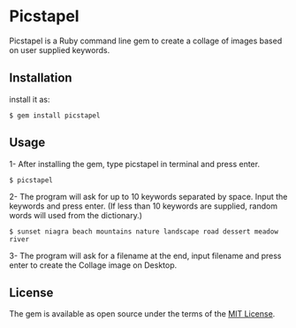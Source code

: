 # Picstapel

Picstapel is a Ruby command line gem to create a collage of images based on user supplied keywords.  

## Installation

 install it as:

    $ gem install picstapel

## Usage

1- After installing the gem, type picstapel in terminal and press enter.

    $ picstapel

2- The program will ask for up to 10 keywords separated by space. Input the keywords and press enter.
(If less than 10 keywords are supplied, random words will used from the dictionary.)

    $ sunset niagra beach mountains nature landscape road dessert meadow river
 
3- The program will ask for a filename at the end, input filename and press enter to create the Collage image on Desktop.
 
 

## License

The gem is available as open source under the terms of the [MIT License](http://opensource.org/licenses/MIT).

